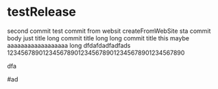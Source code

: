 # testRelease
second commit
test commit from websit
createFromWebSite
sta
commit body 
just title
long commit title
long long commit title this maybe aaaaaaaaaaaaaaaaaa long dfdafdadfadfads
12345678901234567890123456789012345678901234567890

dfa

#ad
